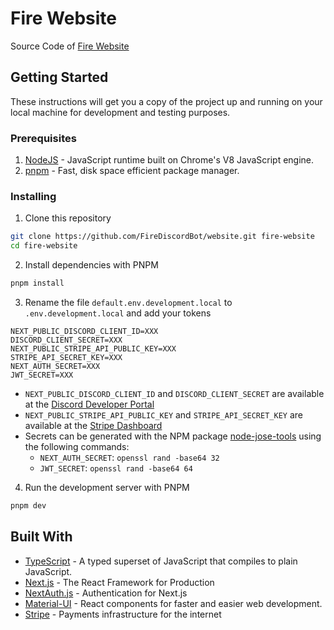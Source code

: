 # Fire Website

Source Code of [Fire Website](https://fire.gaminggeek.dev)

## Getting Started

These instructions will get you a copy of the project up and running on your local machine for development and testing
purposes.

### Prerequisites

1. [NodeJS](https://nodejs.org/) - JavaScript runtime built on Chrome's V8 JavaScript engine.
2. [pnpm](https://pnpm.io/) - Fast, disk space efficient package manager.

### Installing

1. Clone this repository

```bash
git clone https://github.com/FireDiscordBot/website.git fire-website
cd fire-website
```

2. Install dependencies with PNPM

```bash
pnpm install
```

3. Rename the file `default.env.development.local` to `.env.development.local` and add your tokens

```
NEXT_PUBLIC_DISCORD_CLIENT_ID=XXX
DISCORD_CLIENT_SECRET=XXX
NEXT_PUBLIC_STRIPE_API_PUBLIC_KEY=XXX
STRIPE_API_SECRET_KEY=XXX
NEXT_AUTH_SECRET=XXX
JWT_SECRET=XXX
```

- `NEXT_PUBLIC_DISCORD_CLIENT_ID` and `DISCORD_CLIENT_SECRET` are available at
  the [Discord Developer Portal](https://discord.com/developers/)
- `NEXT_PUBLIC_STRIPE_API_PUBLIC_KEY` and `STRIPE_API_SECRET_KEY` are available at
  the [Stripe Dashboard](https://dashboard.stripe.com/dashboard)
- Secrets can be generated with the NPM package [node-jose-tools](https://www.npmjs.com/package/node-jose-tools)
  using the following commands:
  - `NEXT_AUTH_SECRET`: `openssl rand -base64 32`
  - `JWT_SECRET`: `openssl rand -base64 64`

4. Run the development server with PNPM

```bash
pnpm dev
```

## Built With

- [TypeScript](https://www.typescriptlang.org/) - A typed superset of JavaScript that compiles to plain JavaScript.
- [Next.js](https://nextjs.org/) - The React Framework for Production
- [NextAuth.js](https://next-auth.js.org/) - Authentication for Next.js
- [Material-UI](https://material-ui.com/) - React components for faster and easier web development.
- [Stripe](https://stripe.com/) - Payments infrastructure for the internet
